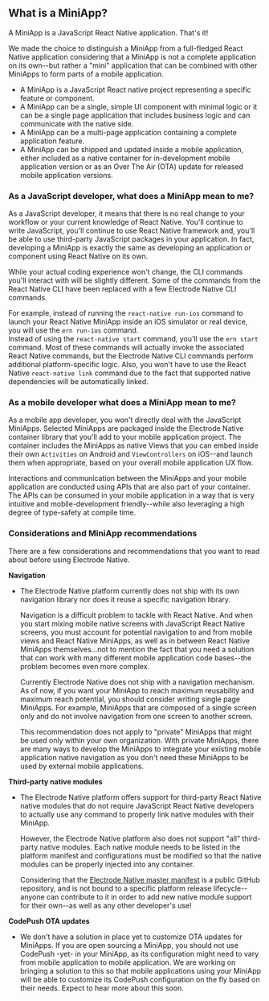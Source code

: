 ## What is a MiniApp?

A MiniApp is a JavaScript React Native application. That's it!

We made the choice to distinguish a MiniApp from a full-fledged React Native application considering that a MiniApp is not a complete application on its own--but rather a "mini" application that can be combined with other MiniApps to form parts of a mobile application.

- A MiniApp is a JavaScript React native project representing a specific feature or component.
- A MiniApp can be a single, simple UI component with minimal logic or it can be a single page application that includes business logic and can communicate with the native side.
- A MiniApp can be a multi-page application containing a complete application feature.
- A MiniApp can be shipped and updated inside a mobile application, either included as a native container for in-development mobile application version or as an Over The Air (OTA) update for released mobile application versions.

### As a JavaScript developer, what does a MiniApp mean to me?

As a JavaScript developer, it means that there is no real change to your workflow or your current knowledge of React Native. You'll continue to write JavaScript, you'll continue to use React Native framework and, you'll be able to use third-party JavaScript packages in your application. In fact, developing a MiniApp is exactly the same as developing an application or component using React Native on its own.

While your actual coding experience won't change, the CLI commands you'll interact with will be slightly different.
Some of the commands from the React Native CLI have been replaced with a few Electrode Native CLI commands.

For example, instead of running the `react-native run-ios` command to launch your React Native MiniApp inside an iOS simulator or real device, you will use the `ern run-ios` command.  
Instead of using the `react-native start` command, you'll use the `ern start` command. Most of these commands will actually invoke the associated React Native commands, but the Electrode Native CLI commands perform additional platform-specific logic. Also, you won't have to use the React Native `react-native link` command due to the fact that supported native dependencies will be automatically linked.

### As a mobile developer what does a MiniApp mean to me?

As a mobile app developer, you won't directly deal with the JavaScript MiniApps. Selected MiniApps are packaged inside the Electrode Native container library that you'll add to your mobile application project. The container includes the MiniApps as native Views that you can embed inside their own `Activities` on Android and `ViewControllers` on iOS--and launch them when appropriate, based on your overall mobile application UX flow.

Interactions and communication between the MiniApps and your mobile application are conducted using APIs that are also part of your container. The APIs can be consumed in your mobile application in a way that is very intuitive and mobile-development friendly--while also leveraging a high degree of type-safety at compile time.

### Considerations and MiniApp recommendations

There are a few considerations and recommendations that you want to read about before using Electrode Native.

**Navigation**

- The Electrode Native platform currently does not ship with its own navigation library nor does it reuse a specific navigation library.

  Navigation is a difficult problem to tackle with React Native. And when you start mixing mobile native screens with JavaScript React Native screens, you must account for potential navigation to and from mobile views and React Native MiniApps, as well as in between React Native MiniApps themselves...not to mention the fact that you need a solution that can work with many different mobile application code bases--the problem becomes even more complex.

  Currently Electrode Native does not ship with a navigation mechanism. As of now, if you want your MiniApp to reach maximum reusability and maximum reach potential, you should consider writing single page MiniApps. For example, MiniApps that are composed of a single screen only and do not involve navigation from one screen to another screen.

  This recommendation does not apply to "private" MiniApps that might be used only within your own organization. With private MiniApps, there are many ways to develop the MiniApps to integrate your existing mobile application native navigation as you don't need these MiniApps to be used by external mobile applications.

**Third-party native modules**

- The Electrode Native platform offers support for third-party React Native native modules that do not require JavaScript React Native developers to actually use any command to properly link native modules with their MiniApp.

  However, the Electrode Native platform also does not support "all" third-party native modules. Each native module needs to be listed in the platform manifest and configurations must be modified so that the native modules can be properly injected into any container.

  Considering that the [Electrode Native master manifest](https://github.com/electrode-io/electrode-native-manifest) is a public GitHub repository, and is not bound to a specific platform release lifecycle--anyone can contribute to it in order to add new native module support for their own--as well as any other developer's use!

**CodePush OTA updates**

- We don't have a solution in place yet to customize OTA updates for MiniApps. If you are open sourcing a MiniApp, you should not use CodePush -yet- in your MiniApp, as its configuration might need to vary from mobile application to mobile application. We are working on bringing a solution to this so that mobile applications using your MiniApp will be able to customize its CodePush configuration on the fly based on their needs. Expect to hear more about this soon.
